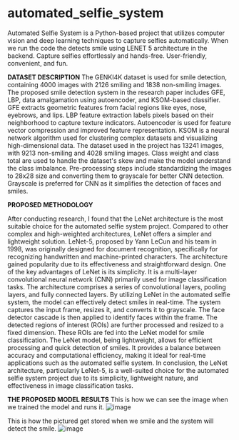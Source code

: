 # automated_selfie_system
Automated Selfie System is a Python-based project that utilizes computer vision and deep learning techniques to capture selfies automatically. When we run the code the detects smile using LENET 5 architecture in the backend. Capture selfies effortlessly and hands-free. User-friendly, convenient, and fun.

**DATASET DESCRIPTION**
The GENKI4K dataset is used for smile detection, containing 4000 images with 2126 smiling and 1838 non-smiling images. The proposed smile detection system in the research paper includes GFE, LBP, data amalgamation using autoencoder, and KSOM-based classifier. GFE extracts geometric features from facial regions like eyes, nose, eyebrows, and lips. LBP feature extraction labels pixels based on their neighborhood to capture texture indicators. Autoencoder is used for feature vector compression and improved feature representation. KSOM is a neural network algorithm used for clustering complex datasets and visualizing high-dimensional data. The dataset used in the project has 13241 images, with 9213 non-smiling and 4028 smiling images. Class weight and class total are used to handle the dataset's skew and make the model understand the class imbalance. Pre-processing steps include standardizing the images to 28x28 size and converting them to grayscale for better CNN detection. Grayscale is preferred for CNN as it simplifies the detection of faces and smiles.

**PROPOSED METHODOLOGY**

After conducting research, I found that the LeNet architecture is the most suitable choice for the automated selfie system project. Compared to other complex and high-weighted architectures, LeNet offers a simpler and lightweight solution. LeNet-5, proposed by Yann LeCun and his team in 1998, was originally designed for document recognition, specifically for recognizing handwritten and machine-printed characters. The architecture gained popularity due to its effectiveness and straightforward design. One of the key advantages of LeNet is its simplicity. It is a multi-layer convolutional neural network (CNN) primarily used for image classification tasks. The architecture comprises a series of convolutional layers, pooling layers, and fully connected layers. By utilizing LeNet in the automated selfie system, the model can effectively detect smiles in real-time. The system captures the input frame, resizes it, and converts it to grayscale. The face detector cascade is then applied to identify faces within the frame. The detected regions of interest (ROIs) are further processed and resized to a fixed dimension. These ROIs are fed into the LeNet model for smile classification. The LeNet model, being lightweight, allows for efficient processing and quick detection of smiles. It provides a balance between accuracy and computational efficiency, making it ideal for real-time applications such as the automated selfie system. In conclusion, the LeNet architecture, particularly LeNet-5, is a well-suited choice for the automated selfie system project due to its simplicity, lightweight nature, and effectiveness in image classification tasks.

**THE PROPOSED MODEL RESULTS**
This is how we can see the image when we trained the model and runs it. 
![image](https://github.com/nikhil-188/automated_selie_system/assets/84719583/024de409-f8fd-425a-9d8d-68b15750ad8f)

This is how the pictured get stored when we smile and the system will detect the smile.
![image](https://github.com/nikhil-188/automated_selie_system/assets/84719583/3d15a0fe-e453-4caf-9b85-1a871400331e)
